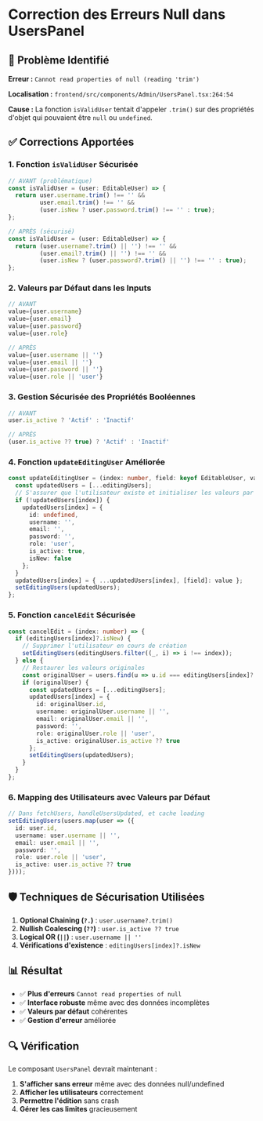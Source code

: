 # Correction des Erreurs Null dans UsersPanel

## 🐛 Problème Identifié

**Erreur :** `Cannot read properties of null (reading 'trim')`

**Localisation :** `frontend/src/components/Admin/UsersPanel.tsx:264:54`

**Cause :** La fonction `isValidUser` tentait d'appeler `.trim()` sur des propriétés d'objet qui pouvaient être `null` ou `undefined`.

## ✅ Corrections Apportées

### 1. **Fonction `isValidUser` Sécurisée**

```typescript
// AVANT (problématique)
const isValidUser = (user: EditableUser) => {
  return user.username.trim() !== '' && 
         user.email.trim() !== '' && 
         (user.isNew ? user.password.trim() !== '' : true);
};

// APRÈS (sécurisé)
const isValidUser = (user: EditableUser) => {
  return (user.username?.trim() || '') !== '' && 
         (user.email?.trim() || '') !== '' && 
         (user.isNew ? (user.password?.trim() || '') !== '' : true);
};
```

### 2. **Valeurs par Défaut dans les Inputs**

```typescript
// AVANT
value={user.username}
value={user.email}
value={user.password}
value={user.role}

// APRÈS
value={user.username || ''}
value={user.email || ''}
value={user.password || ''}
value={user.role || 'user'}
```

### 3. **Gestion Sécurisée des Propriétés Booléennes**

```typescript
// AVANT
user.is_active ? 'Actif' : 'Inactif'

// APRÈS
(user.is_active ?? true) ? 'Actif' : 'Inactif'
```

### 4. **Fonction `updateEditingUser` Améliorée**

```typescript
const updateEditingUser = (index: number, field: keyof EditableUser, value: any) => {
  const updatedUsers = [...editingUsers];
  // S'assurer que l'utilisateur existe et initialiser les valeurs par défaut si nécessaire
  if (!updatedUsers[index]) {
    updatedUsers[index] = {
      id: undefined,
      username: '',
      email: '',
      password: '',
      role: 'user',
      is_active: true,
      isNew: false
    };
  }
  updatedUsers[index] = { ...updatedUsers[index], [field]: value };
  setEditingUsers(updatedUsers);
};
```

### 5. **Fonction `cancelEdit` Sécurisée**

```typescript
const cancelEdit = (index: number) => {
  if (editingUsers[index]?.isNew) {
    // Supprimer l'utilisateur en cours de création
    setEditingUsers(editingUsers.filter((_, i) => i !== index));
  } else {
    // Restaurer les valeurs originales
    const originalUser = users.find(u => u.id === editingUsers[index]?.id);
    if (originalUser) {
      const updatedUsers = [...editingUsers];
      updatedUsers[index] = {
        id: originalUser.id,
        username: originalUser.username || '',
        email: originalUser.email || '',
        password: '',
        role: originalUser.role || 'user',
        is_active: originalUser.is_active ?? true
      };
      setEditingUsers(updatedUsers);
    }
  }
};
```

### 6. **Mapping des Utilisateurs avec Valeurs par Défaut**

```typescript
// Dans fetchUsers, handleUsersUpdated, et cache loading
setEditingUsers(users.map(user => ({
  id: user.id,
  username: user.username || '',
  email: user.email || '',
  password: '',
  role: user.role || 'user',
  is_active: user.is_active ?? true
})));
```

## 🛡️ Techniques de Sécurisation Utilisées

1. **Optional Chaining (`?.`)** : `user.username?.trim()`
2. **Nullish Coalescing (`??`)** : `user.is_active ?? true`
3. **Logical OR (`||`)** : `user.username || ''`
4. **Vérifications d'existence** : `editingUsers[index]?.isNew`

## 📊 Résultat

- ✅ **Plus d'erreurs** `Cannot read properties of null`
- ✅ **Interface robuste** même avec des données incomplètes
- ✅ **Valeurs par défaut** cohérentes
- ✅ **Gestion d'erreur** améliorée

## 🔍 Vérification

Le composant `UsersPanel` devrait maintenant :
1. **S'afficher sans erreur** même avec des données null/undefined
2. **Afficher les utilisateurs** correctement
3. **Permettre l'édition** sans crash
4. **Gérer les cas limites** gracieusement
